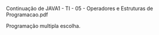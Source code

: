 Continuação de JAVA1 - TI - 05 - Operadores e Estruturas de Programacao.pdf

Programação multipla escolha.
